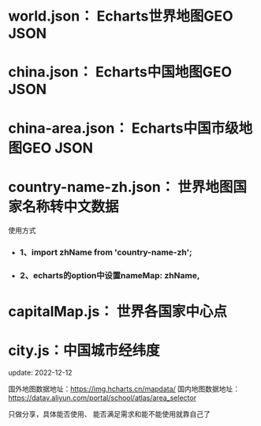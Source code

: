 # world.json： Echarts世界地图GEO JSON
# china.json： Echarts中国地图GEO JSON
# china-area.json： Echarts中国市级地图GEO JSON
# country-name-zh.json： 世界地图国家名称转中文数据
使用方式
- ### 1、import zhName from 'country-name-zh';
- ### 2、echarts的option中设置nameMap: zhName,

# capitalMap.js： 世界各国家中心点
# city.js：中国城市经纬度


update: 2022-12-12

国外地图数据地址：https://img.hcharts.cn/mapdata/
国内地图数据地址：https://datav.aliyun.com/portal/school/atlas/area_selector

只做分享，具体能否使用、 能否满足需求和能不能使用就靠自己了
